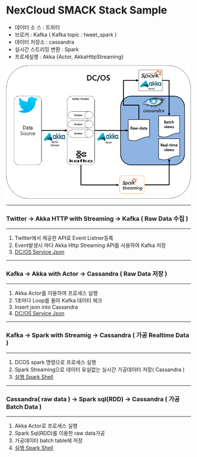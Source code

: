 # NexCloud SMACK Stack Sample

* 데이터 소 스 : 트위터
* 브로커 : Kafka ( Kafka topic : tweet_spark )
* 데이터 저장소 : cassandra
* 실시간 스트리밍 변환 : Spark
* 프로세실행 : Akka {Actor, AkkaHttpStreaming}


![Deployed services](./shell/smack.png)

----------------------------------------------------------------------------------------------------
### Twitter -> Akka HTTP with Streaming -> Kafka ( Raw Data 수집 )
----------------------------------------------------------------------------------------------------
1) Twitter에서 제공한 API로 Event Listner등록
2) Event발생시 마다 Akka Http Streaming API를 사용하여 Kafka 저장
3) [DC/OS Service Json](https://github.com/mashine3189/Nexcloud-Smack/blob/master/json/twitter-to-kafka.json)




----------------------------------------------------------------------------------------------------
### Kafka -> Akka with Actor -> Cassandra ( Raw Data 저장 )
----------------------------------------------------------------------------------------------------
1) Akka Actor를 이용하여 프로세스 실행
2) 1초마다 Loop를 돌아 Kafka 데이터 체크
3) Insert json into Cassandra
4) [DC/OS Service Json](https://github.com/mashine3189/Nexcloud-Smack/blob/master/json/kafka-to-cassandra.json)





----------------------------------------------------------------------------------------------------
### Kafka -> Spark with Streamig -> Cassandra ( 가공 Realtime Data )
----------------------------------------------------------------------------------------------------
1) DCOS spark 명령으로 프로세스 실행
2) Spark Streaming으로 데이터 유실없는 실시간 가공데이터 저장( Cassandra )
3) [실행 Spark Shell](https://github.com/mashine3189/Nexcloud-Smack/blob/master/shell/kafka_sparkstreaming_cassandra.sh)





----------------------------------------------------------------------------------------------------
### Cassandra( raw data ) -> Spark sql(RDD) -> Cassandra ( 가공 Batch Data )
----------------------------------------------------------------------------------------------------
1) Akka Actor로 프로세스 실행
2) Spark Sql(RDD)를 이용한 raw data가공
3) 가공데이터 batch table에 저장
4) [실행 Spark Shell](https://github.com/mashine3189/Nexcloud-Smack/blob/master/shell/kafka_batch_cassandra.sh)
